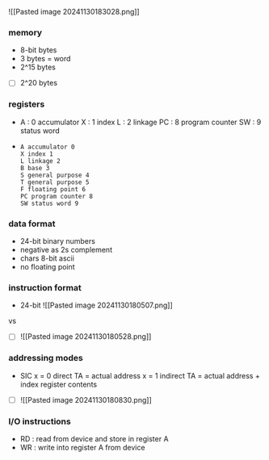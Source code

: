 
![[Pasted image 20241130183028.png]]
### memory
- 8-bit bytes
- 3 bytes = word
- 2^15 bytes

- [ ] 2^20 bytes

### registers
- A : 0 accumulator
  X : 1 index
  L : 2 linkage
  PC : 8 program counter
  SW : 9 status word
-
	  A accumulator 0
      X index 1
      L linkage 2
      B base 3
      S general purpose 4
      T general purpose 5 
      F floating point 6 
      PC program counter 8 
      SW status word 9

### data format
- 24-bit binary numbers
- negative as 2s complement
- chars 8-bit ascii
- no floating point 

### instruction format 
- 24-bit
	  ![[Pasted image 20241130180507.png]]

vs

- [ ] ![[Pasted image 20241130180528.png]]

### addressing modes

- SIC
  x = 0 direct
	  TA = actual address
  x = 1 indirect
	  TA = actual address + index register contents
- [ ] ![[Pasted image 20241130180830.png]]

### I/O instructions
- RD : read from device and store in register A
- WR : write into register A from device